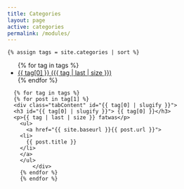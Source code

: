 ```yaml
---
title: Categories
layout: page
active: categories
permalink: /modules/
---
```


    {% assign tags = site.categories | sort %}
<ul id="tabs">
    {% for tag in tags %}
    <li><a class="nav-link" id="{{category}}" data-toggle="tab" href="#{{ tag[0] | slugify }}">
      <span class="fa fa-folder-open" aria-hidden="true"> 
        {{ tag[0] }} ({{ tag | last | size }})
      </span>
    </a></li>
    {% endfor %}
</ul>

      {% for tag in tags %} 
      {% for post in tag[1] %}
      <div class="tabContent" id="{{ tag[0] | slugify }}">
      <h3 id="{{ tag[0] | slugify }}"> {{ tag[0] }}</h3>
      <p>{{ tag | last | size }} fatwas</p>
        <ul>
          <a href="{{ site.baseurl }}{{ post.url }}">
        <li>
          {{ post.title }}
        </li>
        </a>
        </ul>
            </div>
        {% endfor %}
        {% endfor %}
